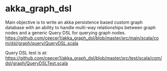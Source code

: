 # akka_graph_dsl
Main objective is to write an akka persistence based custom graph database with an ability to handle multi-way relationships 
between graph nodes and a generic Query DSL for querying graph nodes.
https://github.com/ceecer1/akka_graph_dsl/blob/master/src/main/scala/com/dsl/graph/query/QueryDSL.scala

Query DSL test is at:
https://github.com/ceecer1/akka_graph_dsl/blob/master/src/test/scala/com/dsl/graph/QueryDSLTest.scala
